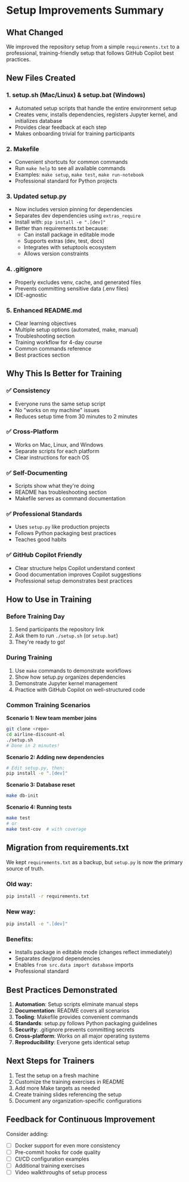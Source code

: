 # Setup Improvements Summary

## What Changed

We improved the repository setup from a simple `requirements.txt` to a professional, training-friendly setup that follows GitHub Copilot best practices.

## New Files Created

### 1. **setup.sh** (Mac/Linux) & **setup.bat** (Windows)
- Automated setup scripts that handle the entire environment setup
- Creates venv, installs dependencies, registers Jupyter kernel, and initializes database
- Provides clear feedback at each step
- Makes onboarding trivial for training participants

### 2. **Makefile**
- Convenient shortcuts for common commands
- Run `make help` to see all available commands
- Examples: `make setup`, `make test`, `make run-notebook`
- Professional standard for Python projects

### 3. **Updated setup.py**
- Now includes version pinning for dependencies
- Separates dev dependencies using `extras_require`
- Install with: `pip install -e ".[dev]"`
- Better than requirements.txt because:
  - Can install package in editable mode
  - Supports extras (dev, test, docs)
  - Integrates with setuptools ecosystem
  - Allows version constraints

### 4. **.gitignore**
- Properly excludes venv, cache, and generated files
- Prevents committing sensitive data (.env files)
- IDE-agnostic

### 5. **Enhanced README.md**
- Clear learning objectives
- Multiple setup options (automated, make, manual)
- Troubleshooting section
- Training workflow for 4-day course
- Common commands reference
- Best practices section

## Why This Is Better for Training

### ✅ Consistency
- Everyone runs the same setup script
- No "works on my machine" issues
- Reduces setup time from 30 minutes to 2 minutes

### ✅ Cross-Platform
- Works on Mac, Linux, and Windows
- Separate scripts for each platform
- Clear instructions for each OS

### ✅ Self-Documenting
- Scripts show what they're doing
- README has troubleshooting section
- Makefile serves as command documentation

### ✅ Professional Standards
- Uses `setup.py` like production projects
- Follows Python packaging best practices
- Teaches good habits

### ✅ GitHub Copilot Friendly
- Clear structure helps Copilot understand context
- Good documentation improves Copilot suggestions
- Professional setup demonstrates best practices

## How to Use in Training

### Before Training Day
1. Send participants the repository link
2. Ask them to run `./setup.sh` (or `setup.bat`)
3. They're ready to go!

### During Training
1. Use `make` commands to demonstrate workflows
2. Show how setup.py organizes dependencies
3. Demonstrate Jupyter kernel management
4. Practice with GitHub Copilot on well-structured code

### Common Training Scenarios

**Scenario 1: New team member joins**
```bash
git clone <repo>
cd airline-discount-ml
./setup.sh
# Done in 2 minutes!
```

**Scenario 2: Adding new dependencies**
```bash
# Edit setup.py, then:
pip install -e ".[dev]"
```

**Scenario 3: Database reset**
```bash
make db-init
```

**Scenario 4: Running tests**
```bash
make test
# or
make test-cov  # with coverage
```

## Migration from requirements.txt

We kept `requirements.txt` as a backup, but `setup.py` is now the primary source of truth.

### Old way:
```bash
pip install -r requirements.txt
```

### New way:
```bash
pip install -e ".[dev]"
```

### Benefits:
- Installs package in editable mode (changes reflect immediately)
- Separates dev/prod dependencies
- Enables `from src.data import database` imports
- Professional standard

## Best Practices Demonstrated

1. **Automation**: Setup scripts eliminate manual steps
2. **Documentation**: README covers all scenarios
3. **Tooling**: Makefile provides convenient commands
4. **Standards**: setup.py follows Python packaging guidelines
5. **Security**: .gitignore prevents committing secrets
6. **Cross-platform**: Works on all major operating systems
7. **Reproducibility**: Everyone gets identical setup

## Next Steps for Trainers

1. Test the setup on a fresh machine
2. Customize the training exercises in README
3. Add more Make targets as needed
4. Create training slides referencing the setup
5. Document any organization-specific configurations

## Feedback for Continuous Improvement

Consider adding:
- [ ] Docker support for even more consistency
- [ ] Pre-commit hooks for code quality
- [ ] CI/CD configuration examples
- [ ] Additional training exercises
- [ ] Video walkthroughs of setup process
